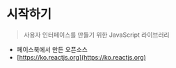 # 시작하기

> 사용자 인터페이스를 만들기 위한 JavaScript 라이브러리

- 페이스북에서 만든 오픈소스
- [https://ko.reactjs.org](https://ko.reactjs.org)
